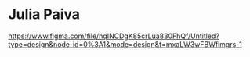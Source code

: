 # Julia Paiva
https://www.figma.com/file/hqINCDgK85crLua830FhQf/Untitled?type=design&node-id=0%3A1&mode=design&t=mxaLW3wFBWflmgrs-1